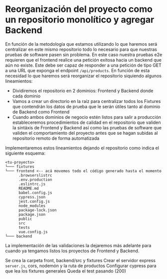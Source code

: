 # Reorganización del proyecto como un repositorio monolítico y agregar Backend

En función de la metodología que estamos utilizando lo que haremos será centralizar en este mismo repositorio todo lo necesario para que nuestras pruebas de software pasen sin problema. En este caso nuestra pruebas e2e requieren que el frontend realice una petición exitosa hacia un backend que aún no existe. Este debe ser capaz de responder a una petición de tipo GET a una URL que exponga el endpoint `/api/products`.
En función de esta necesidad lo que haremos será reorganizar el repositorio siquiendo algunos lineamientos:

  - Dividiremos el repositorio en 2 dominios: Frontend y Backend donde cada dominio
  - Vamos a crear un directorio en la raíz para centralizar todos los Fixtures que contendrán los datos de prueba que le serán útiles tanto al dominio de Backend como Frontend
  - Cuando ambos dominios de negocio estén listos para salir a producción estableceremos procedimientos de calidad en el repositorio que validen la sintáxis de Frontend y Backend así como las pruebas de software que validen el comportamiento del proyecto antes que se hagan subidas al repositorio remoto de forma automatizada

Implementaremos estos lineamientos dejando el repositorio como indica el siguiente esquema: 

```
<tu-proyecto>
└─── fixtures
└─── frontend <-- acá movemos todo el código generado hasta el momento
      .browserslistrc
      .env.production
      .eslintrc.js
      README.md
      babel.config.js
      cypress.json
      jest.config.js
      node_modules
      package-lock.json
      package.json
      public
      src
      tests
      vue.config.js
└─── backend
```
La implementación de las validaciones la dejaremos más adelante para cuando ya tengamos listos los proyectos de Frontend y Backend.






Se crea la carpeta front, backend/src y fixtures
Crear el servidor express `server.js`, cors, nodemón y la ruta de productos
Configurar cypress para que lea los fixtures generales
Queda el test pasando (200)